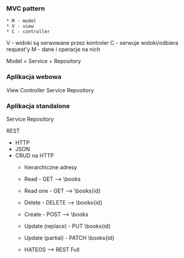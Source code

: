 ### MVC pattern
    * M - model
    * V - view
    * C - controller

V - widoki są serwowane przez kontroler
C - serwuje widoki/odbiera request'y
M - dane i operacje na nich

Model = Service + Repository

### Aplikacja webowa
View
Controller
Service
Repository

### Aplikacja standalone
Service
Repository

REST
* HTTP
* JSON
* CRUD na HTTP
    * hierarchiczne adresy
    * Read - GET --> \books
    * Read one - GET --> \books\{id}
    * Delete - DELETE --> \books\{id}
    * Create - POST --> \books
    * Update (replace) - PUT \books\{id}
    * Update (partial) - PATCH \books\{id}

    * HATEOS --> REST Full
